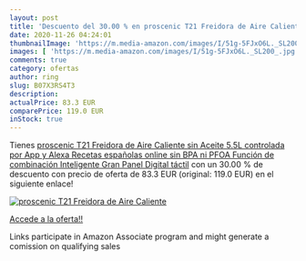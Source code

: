 ```yaml
---
layout: post
title: 'Descuento del 30.00 % en proscenic T21 Freidora de Aire Caliente '
date: 2020-11-26 04:24:01
thumbnailImage: 'https://m.media-amazon.com/images/I/51g-5FJxO6L._SL200_.jpg'
images: [ 'https://m.media-amazon.com/images/I/51g-5FJxO6L._SL200_.jpg' ]
comments: true
category: ofertas
author: ring
slug: B07X3RS4T3
description:
actualPrice: 83.3 EUR
comparePrice: 119.0 EUR
inStock: true
---
```


Tienes [proscenic T21 Freidora de Aire Caliente sin Aceite 5.5L controlada por App y Alexa  Recetas españolas online  sin BPA ni PFOA  Función de combinación Inteligente  Gran Panel Digital táctil](https://www.amazon.es/dp/B07X3RS4T3/?tag=tolees-21) con un 30.00 % de descuento con precio de oferta de 83.3 EUR (original: 119.0 EUR) en el siguiente enlace!

[![proscenic T21 Freidora de Aire Caliente ](https://m.media-amazon.com/images/I/51g-5FJxO6L._SL200_.jpg)](https://www.amazon.es/dp/B07X3RS4T3/?tag=tolees-21)

[Accede a la oferta!!](https://www.amazon.es/dp/B07X3RS4T3/?tag=tolees-21)

Links participate in Amazon Associate program and might generate a comission on qualifying sales


